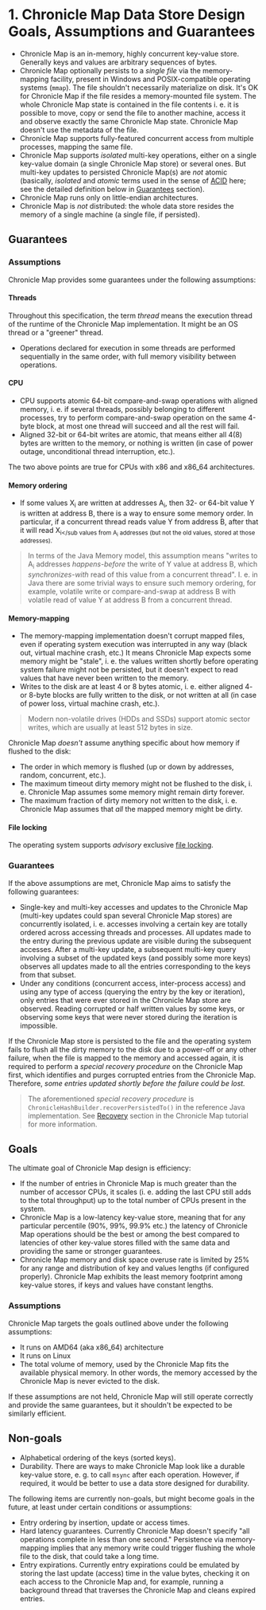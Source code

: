 # 1. Chronicle Map Data Store Design Goals, Assumptions and Guarantees

 - Chronicle Map is an in-memory, highly concurrent key-value store. Generally keys and values are
 arbitrary sequences of bytes.
 - Chronicle Map optionally persists to a *single file* via the memory-mapping facility, present in
 Windows and POSIX-compatible operating systems (`mmap`). The file shouldn't necessarily materialize
 on disk. It's OK for Chronicle Map if the file resides a memory-mounted file system. The whole
 Chronicle Map state is contained in the file contents i. e. it is possible to move, copy or send
 the file to another machine, access it and observe exactly the same Chronicle Map state. Chronicle
 Map doesn't use the metadata of the file.
 - Chronicle Map supports fully-featured concurrent access from multiple processes, mapping the same
 file.
 - Chronicle Map supports *isolated* multi-key operations, either on a single key-value domain
 (a single Chronicle Map store) or several ones. But multi-key updates to persisted Chronicle Map(s)
 are *not* atomic (basically, *isolated* and *atomic* terms used in the sense of [ACID](
 https://en.wikipedia.org/wiki/ACID) here; see the detailed definition below in
 [Guarantees](#guarantees-1) section).
 - Chronicle Map runs only on little-endian architectures.
 - Chronicle Map is *not* distributed: the whole data store resides the memory of a single machine
 (a single file, if persisted).

## Guarantees

### Assumptions

Chronicle Map provides some guarantees under the following assumptions:

#### Threads

Throughout this specification, the term *thread* means the execution thread of the runtime of the
Chronicle Map implementation. It might be an OS thread or a "greener" thread.

 - Operations declared for execution in some threads are performed sequentially in the same order,
 with full memory visibility between operations.

#### CPU

 - CPU supports atomic 64-bit compare-and-swap operations with aligned memory, i. e. if several
 threads, possibly belonging to different processes, try to perform compare-and-swap operation on
 the same 4-byte block, at most one thread will succeed and all the rest will fail.
 - Aligned 32-bit or 64-bit writes are atomic, that means either all 4(8) bytes are written to
 the memory, or nothing is written (in case of power outage, unconditional thread interruption,
 etc.).

The two above points are true for CPUs with x86 and x86_64 architectures.

#### Memory ordering

 - If some values X<sub>i</sub> are written at addresses A<sub>i</sub>, then 32- or 64-bit value Y
 is written at address B, there is a way to ensure some memory order. In particular, if a
 concurrent thread reads value Y from address B, after that it will read X<sub>i</sub values from
 A<sub>i</sub> addresses (but not the old values, stored at those addresses).

 > In terms of the Java Memory model, this assumption means "writes to A<sub>i</sub> addresses
 > *happens-before* the write of Y value at address B, which *synchronizes-with* read of this value
 > from a concurrent thread". I. e. in Java there are some trivial ways to ensure such memory
 > ordering, for example, volatile write or compare-and-swap at address B with volatile read of
 > value Y at address B from a concurrent thread.

#### Memory-mapping

 - The memory-mapping implementation doesn't corrupt mapped files, even if operating system
 execution was interrupted in any way (black out, virtual machine crash, etc.) It means Chronicle
 Map expects some memory might be "stale", i. e. the values written shortly before operating system
 failure might not be persisted, but it doesn't expect to read values that have never been written
 to the memory.
 - Writes to the disk are at least 4 or 8 bytes atomic, i. e. either aligned 4- or 8-byte blocks
 are fully written to the disk, or not written at all (in case of power loss, virtual machine crash,
 etc.).

 > Modern non-volatile drives (HDDs and SSDs) support atomic sector writes, which are usually at
 > least 512 bytes in size.

Chronicle Map *doesn't* assume anything specific about how memory if flushed to the disk:

 - The order in which memory is flushed (up or down by addresses, random, concurrent, etc.).
 - The maximum timeout dirty memory might not be flushed to the disk, i. e. Chronicle Map assumes
 some memory might remain dirty forever.
 - The maximum fraction of dirty memory not written to the disk, i. e. Chronicle Map assumes that
 *all* the mapped memory might be dirty.

#### File locking

The operating system supports *advisory* exclusive [file locking](
https://en.wikipedia.org/wiki/File_locking).

### Guarantees

If the above assumptions are met, Chronicle Map aims to satisfy the following guarantees:

 - Single-key and multi-key accesses and updates to the Chronicle Map (multi-key updates could span
 several Chronicle Map stores) are concurrently isolated, i. e. accesses involving a certain key
 are totally ordered across accessing threads and processes. All updates made to the entry during
 the previous update are visible during the subsequent accesses. After a multi-key update,
 a subsequent multi-key query involving a subset of the updated keys (and possibly some more keys)
 observes all updates made to all the entries corresponding to the keys from that subset.
 - Under any conditions (concurrent access, inter-process access) and using any type of access
 (querying the entry by the key or iteration), only entries that were ever stored in the Chronicle
 Map store are observed. Reading corrupted or half written values by some keys, or observing some
 keys that were never stored during the iteration is impossible.

If the Chronicle Map store is persisted to the file and the operating system fails to flush all
the dirty memory to the disk due to a power-off or any other failure, when the file is mapped to
the memory and accessed again, it is required to perform a *special recovery procedure* on the
Chronicle Map first, which identifies and purges corrupted entries from the Chronicle Map.
Therefore, *some entries updated shortly before the failure could be lost.*

 > The aforementioned *special recovery procedure* is `ChronicleHashBuilder.recoverPersistedTo()`
 > in the reference Java implementation. See [Recovery](../docs/CM_Tutorial.adoc#recovery) section in the
 > Chronicle Map tutorial for more information.

## Goals

The ultimate goal of Chronicle Map design is efficiency:

 - If the number of entries in Chronicle Map is much greater than the number of accessor CPUs, it
 scales (i. e. adding the last CPU still adds to the total throughput) up to the total number of
 CPUs present in the system.
 - Chronicle Map is a low-latency key-value store, meaning that for any particular percentile (90%,
 99%, 99.9% etc.) the latency of Chronicle Map operations should be the best or among the best
 compared to latencies of other key-value stores filled with the same data and providing the same or
 stronger guarantees.
 - Chronicle Map memory and disk space overuse rate is limited by 25% for any range and distribution
 of key and values lengths (if configured properly). Chronicle Map exhibits the least memory
 footprint among key-value stores, if keys and values have constant lengths.

### Assumptions

Chronicle Map targets the goals outlined above under the following assumptions:

 - It runs on AMD64 (aka x86_64) architecture
 - It runs on Linux
 - The total volume of memory, used by the Chronicle Map fits the available physical memory.
 In other words, the memory accessed by the Chronicle Map is never evicted to the disk.

If these assumptions are not held, Chronicle Map will still operate correctly and provide the same
guarantees, but it shouldn't be expected to be similarly efficient.

## Non-goals

 - Alphabetical ordering of the keys (sorted keys).
 - Durability. There are ways to make Chronicle Map look like a durable key-value store, e. g.
 to call `msync` after each operation. However, if required, it would be better to use a data store
 designed for durability.

The following items are currently non-goals, but might become goals in the future, at least under
certain conditions or assumptions:

 - Entry ordering by insertion, update or access times.
 - Hard latency guarantees. Currently Chronicle Map doesn't specify "all operations complete in less
 than one second." Persistence via memory-mapping implies that any memory write could trigger
 flushing the whole file to the disk, that could take a long time.
 - Entry expirations. Currently entry expirations could be emulated by storing the last update
 (access) time in the value bytes, checking it on each access to the Chronicle Map and, for example,
 running a background thread that traverses the Chronicle Map and cleans expired entries.
